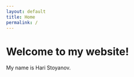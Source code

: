 ```yaml
---
layout: default
title: Home
permalink: /
---
```


# Welcome to my website!

My name is Hari Stoyanov. 
